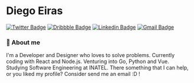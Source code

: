 # Diego Eiras

[![Twitter Badge](https://img.shields.io/badge/-@di_eiras-08A0E9?style=flat-square&labelColor=2E933CB&logo=twitter&logoColor=white&link=https://twitter.com/di_eiras)](https://twitter.com/di_eiras)
[![Dribbble Badge](https://img.shields.io/badge/-eiras5g-EA4C89?style=flat-square&logo=Dribbble&logoColor=white&link=https://dribbble.com/eiras5g)](https://dribbble.com/eiras5g)
[![Linkedin Badge](https://img.shields.io/badge/-Diego%20Eiras-0077B5?style=flat-square&logo=Linkedin&logoColor=white&link=https://www.linkedin.com/in/diegoeiras)](https://www.linkedin.com/in/diegoeiras) 
[![Gmail Badge](https://img.shields.io/badge/-eiras.lucio@gmail.com-B23121?style=flat-square&logo=Gmail&logoColor=white&link=mailto:eiras.lucio@gmail.com)](mailto:eiras.lucio@gmail.com)

### 👋 About me

I'm a Developer and Designer who loves to solve problems. Currently coding with React and Node.js. Venturing into Go, Python and Vue. Studying Software Engineering at INATEL. There something that I can help, or you liked my profile? Consider send me an email :D !


